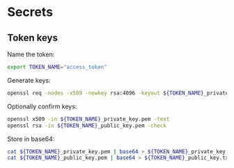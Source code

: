 # Secrets

## Token keys

Name the token:

```bash
export TOKEN_NAME="access_token"
```

Generate keys:

```bash
openssl req -nodes -x509 -newkey rsa:4096 -keyout ${TOKEN_NAME}_private_key.pem -out ${TOKEN_NAME}_public_key.pem
```

Optionally confirm keys:

```bash
openssl x509 -in ${TOKEN_NAME}_private_key.pem -text
openssl rsa -in ${TOKEN_NAME}_public_key.pem -check
```

Store in base64:

```bash
cat ${TOKEN_NAME}_private_key.pem | base64 > ${TOKEN_NAME}_private_key.txt
cat ${TOKEN_NAME}_public_key.pem | base64 > ${TOKEN_NAME}_public_key.txt
```
